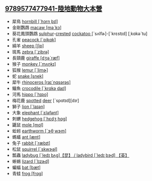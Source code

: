 ## [9789577477941-陸地動物大本營](https://www.books.com.tw/products/0010388214)

- 犀鳥 [hornbill [ˋhɔrn͵bɪl]](https://tw.dictionary.search.yahoo.com/search?p=hornbill)
- 金剛鸚鵡 [macaw [məˋkɔ]](https://tw.dictionary.search.yahoo.com/search?p=macaw)
- 葵花鳳頭鸚鵡 [sulphur](https://tw.dictionary.search.yahoo.com/search?p=sulphur)-[crested](https://tw.dictionary.search.yahoo.com/search?p=crested) [cockatoo ](https://tw.dictionary.search.yahoo.com/search?p=cockatoo)<span class="KK">[ˋsʌlfɚ]-[ˋkrɛstɪd] [͵kɑkəˋtu]</span>
- 孔雀 [peacock [ˋpikɑk]](https://tw.dictionary.search.yahoo.com/search?p=peacock)
- 綿羊 [sheep [ʃip]](https://tw.dictionary.search.yahoo.com/search?p=sheep)
- 斑馬 [zebra [ˋzibrə]](https://tw.dictionary.search.yahoo.com/search?p=zebra)
- 長頸鹿 [giraffe [dʒəˋræf]](https://tw.dictionary.search.yahoo.com/search?p=giraffe)
- 猴子 [monkey [ˋmʌŋkɪ]](https://tw.dictionary.search.yahoo.com/search?p=monkey)
- 狐猴 [lemur [ˋlimɚ]](https://tw.dictionary.search.yahoo.com/search?p=lemur)
- 蛇 [snake [snek]](https://tw.dictionary.search.yahoo.com/search?p=snake)
- 犀牛 [rhinoceros [raɪˋnɑsərəs]](https://tw.dictionary.search.yahoo.com/search?p=rhinoceros)
- 鱷魚 [crocodile [ˋkrɑkə͵daɪl]](https://tw.dictionary.search.yahoo.com/search?p=crocodile)
- 河馬 [hippo [ˋhɪpo]](https://tw.dictionary.search.yahoo.com/search?p=hippo)
- 梅花鹿 [spotted](https://tw.dictionary.search.yahoo.com/search?p=spotted) [deer](https://tw.dictionary.search.yahoo.com/search?p=deer) <span class="KK">[ˋspɑtɪd][dɪr]</span>
- 獅子 [lion [ˋlaɪən]](https://tw.dictionary.search.yahoo.com/search?p=lion)
- 大象 [elephant [ˋɛləfənt]](https://tw.dictionary.search.yahoo.com/search?p=elephant)
- 刺蝟 [hedgehog [ˋhɛdʒ͵hɑg]](https://tw.dictionary.search.yahoo.com/search?p=hedgehog)
- 鼴鼠 [mole [mol]](https://tw.dictionary.search.yahoo.com/search?p=mole)
- 蚯蚓 [earthworm [ˋɝθ͵wɝm]](https://tw.dictionary.search.yahoo.com/search?p=earthworm)
- 螞蟻 [ant [ænt]](https://tw.dictionary.search.yahoo.com/search?p=ant)
- 兔子 [rabbit [ˋræbɪt]](https://tw.dictionary.search.yahoo.com/search?p=rabbit)
- 松鼠 [squirrel [ˋskwɝəl]](https://tw.dictionary.search.yahoo.com/search?p=squirrel)
- 瓢蟲 <a target="_blank" href="https://tw.dictionary.search.yahoo.com/search?p=ladybug">ladybug [ˋledɪ͵bʌg]【昆】
		/ [ladybird [ˋledɪ͵bɝd] 【英】](https://tw.dictionary.search.yahoo.com/search?p=ladybird)
- 蜥蜴 [lizard [ˋlɪzɚd]](https://tw.dictionary.search.yahoo.com/search?p=lizard)
- 蝙蝠 [bat [bæt]](https://tw.dictionary.search.yahoo.com/search?p=bat)
- 青蛙 [frog [frɑg]](https://tw.dictionary.search.yahoo.com/search?p=frog)

